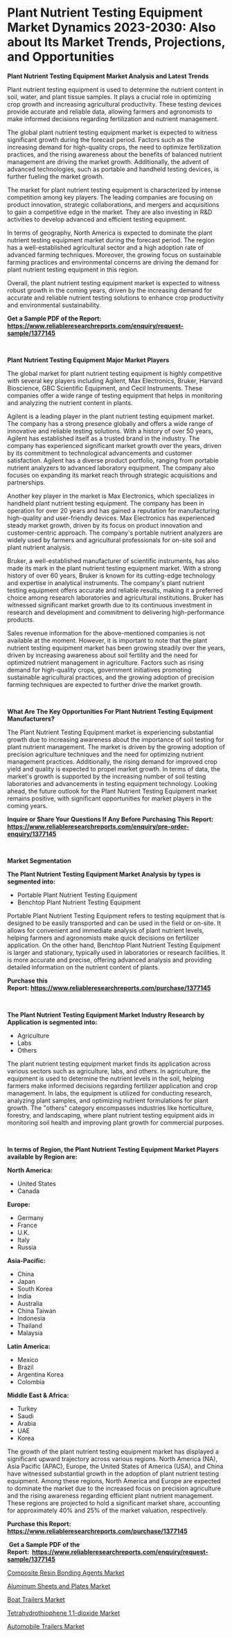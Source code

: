 <p><h1>Plant Nutrient Testing Equipment Market Dynamics 2023-2030: Also about Its Market Trends, Projections, and Opportunities</h1></p><p><strong>Plant Nutrient Testing Equipment Market Analysis and Latest Trends</strong></p>
<p><p>Plant nutrient testing equipment is used to determine the nutrient content in soil, water, and plant tissue samples. It plays a crucial role in optimizing crop growth and increasing agricultural productivity. These testing devices provide accurate and reliable data, allowing farmers and agronomists to make informed decisions regarding fertilization and nutrient management.</p><p>The global plant nutrient testing equipment market is expected to witness significant growth during the forecast period. Factors such as the increasing demand for high-quality crops, the need to optimize fertilization practices, and the rising awareness about the benefits of balanced nutrient management are driving the market growth. Additionally, the advent of advanced technologies, such as portable and handheld testing devices, is further fueling the market growth.</p><p>The market for plant nutrient testing equipment is characterized by intense competition among key players. The leading companies are focusing on product innovation, strategic collaborations, and mergers and acquisitions to gain a competitive edge in the market. They are also investing in R&D activities to develop advanced and efficient testing equipment.</p><p>In terms of geography, North America is expected to dominate the plant nutrient testing equipment market during the forecast period. The region has a well-established agricultural sector and a high adoption rate of advanced farming techniques. Moreover, the growing focus on sustainable farming practices and environmental concerns are driving the demand for plant nutrient testing equipment in this region.</p><p>Overall, the plant nutrient testing equipment market is expected to witness robust growth in the coming years, driven by the increasing demand for accurate and reliable nutrient testing solutions to enhance crop productivity and environmental sustainability.</p></p>
<p><strong>Get a Sample PDF of the Report:&nbsp; <a href="https://www.reliableresearchreports.com/enquiry/request-sample/1377145">https://www.reliableresearchreports.com/enquiry/request-sample/1377145</a></strong></p>
<p>&nbsp;</p>
<p><strong>Plant Nutrient Testing Equipment Major Market Players</strong></p>
<p><p>The global market for plant nutrient testing equipment is highly competitive with several key players including Agilent, Max Electronics, Bruker, Harvard Bioscience, GBC Scientific Equipment, and Cecil Instruments. These companies offer a wide range of testing equipment that helps in monitoring and analyzing the nutrient content in plants.</p><p>Agilent is a leading player in the plant nutrient testing equipment market. The company has a strong presence globally and offers a wide range of innovative and reliable testing solutions. With a history of over 50 years, Agilent has established itself as a trusted brand in the industry. The company has experienced significant market growth over the years, driven by its commitment to technological advancements and customer satisfaction. Agilent has a diverse product portfolio, ranging from portable nutrient analyzers to advanced laboratory equipment. The company also focuses on expanding its market reach through strategic acquisitions and partnerships.</p><p>Another key player in the market is Max Electronics, which specializes in handheld plant nutrient testing equipment. The company has been in operation for over 20 years and has gained a reputation for manufacturing high-quality and user-friendly devices. Max Electronics has experienced steady market growth, driven by its focus on product innovation and customer-centric approach. The company's portable nutrient analyzers are widely used by farmers and agricultural professionals for on-site soil and plant nutrient analysis.</p><p>Bruker, a well-established manufacturer of scientific instruments, has also made its mark in the plant nutrient testing equipment market. With a strong history of over 60 years, Bruker is known for its cutting-edge technology and expertise in analytical instruments. The company's plant nutrient testing equipment offers accurate and reliable results, making it a preferred choice among research laboratories and agricultural institutions. Bruker has witnessed significant market growth due to its continuous investment in research and development and commitment to delivering high-performance products.</p><p>Sales revenue information for the above-mentioned companies is not available at the moment. However, it is important to note that the plant nutrient testing equipment market has been growing steadily over the years, driven by increasing awareness about soil fertility and the need for optimized nutrient management in agriculture. Factors such as rising demand for high-quality crops, government initiatives promoting sustainable agricultural practices, and the growing adoption of precision farming techniques are expected to further drive the market growth.</p></p>
<p>&nbsp;</p>
<p><strong>What Are The Key Opportunities For Plant Nutrient Testing Equipment Manufacturers?</strong></p>
<p><p>The Plant Nutrient Testing Equipment market is experiencing substantial growth due to increasing awareness about the importance of soil testing for plant nutrient management. The market is driven by the growing adoption of precision agriculture techniques and the need for optimizing nutrient management practices. Additionally, the rising demand for improved crop yield and quality is expected to propel market growth. In terms of data, the market's growth is supported by the increasing number of soil testing laboratories and advancements in testing equipment technology. Looking ahead, the future outlook for the Plant Nutrient Testing Equipment market remains positive, with significant opportunities for market players in the coming years.</p></p>
<p><strong>Inquire or Share Your Questions If Any Before Purchasing This Report: <a href="https://www.reliableresearchreports.com/enquiry/pre-order-enquiry/1377145">https://www.reliableresearchreports.com/enquiry/pre-order-enquiry/1377145</a></strong></p>
<p>&nbsp;</p>
<p><strong>Market Segmentation</strong></p>
<p><strong>The Plant Nutrient Testing Equipment Market Analysis by types is segmented into:</strong></p>
<p><ul><li>Portable Plant Nutrient Testing Equipment</li><li>Benchtop Plant Nutrient Testing Equipment</li></ul></p>
<p><p>Portable Plant Nutrient Testing Equipment refers to testing equipment that is designed to be easily transported and can be used in the field or on-site. It allows for convenient and immediate analysis of plant nutrient levels, helping farmers and agronomists make quick decisions on fertilizer application. On the other hand, Benchtop Plant Nutrient Testing Equipment is larger and stationary, typically used in laboratories or research facilities. It is more accurate and precise, offering advanced analysis and providing detailed information on the nutrient content of plants.</p></p>
<p><strong>Purchase this Report:&nbsp;<a href="https://www.reliableresearchreports.com/purchase/1377145">https://www.reliableresearchreports.com/purchase/1377145</a></strong></p>
<p>&nbsp;</p>
<p><strong>The Plant Nutrient Testing Equipment Market Industry Research by Application is segmented into:</strong></p>
<p><ul><li>Agriculture</li><li>Labs</li><li>Others</li></ul></p>
<p><p>The plant nutrient testing equipment market finds its application across various sectors such as agriculture, labs, and others. In agriculture, the equipment is used to determine the nutrient levels in the soil, helping farmers make informed decisions regarding fertilizer application and crop management. In labs, the equipment is utilized for conducting research, analyzing plant samples, and optimizing nutrient formulations for plant growth. The "others" category encompasses industries like horticulture, forestry, and landscaping, where plant nutrient testing equipment aids in monitoring soil health and improving plant growth for commercial purposes.</p></p>
<p>&nbsp;</p>
<p><strong>In terms of Region, the Plant Nutrient Testing Equipment Market Players available by Region are:</strong></p>
<p>
    <p> <strong> North America: </strong>
        <ul>
            <li>United States</li>
            <li>Canada</li>
        </ul>
        </p> 
    <p> <strong> Europe: </strong>
        <ul>
            <li>Germany</li>
            <li>France</li>
            <li>U.K.</li>
            <li>Italy</li>
            <li>Russia</li>
        </ul>
        </p> 
    <p> <strong> Asia-Pacific: </strong>
        <ul>
            <li>China</li>
            <li>Japan</li>
            <li>South Korea</li>
            <li>India</li>
            <li>Australia</li>
            <li>China Taiwan</li>
            <li>Indonesia</li>
            <li>Thailand</li>
            <li>Malaysia</li>
        </ul>
        </p> 
    <p> <strong> Latin America: </strong>
        <ul>
            <li>Mexico</li>
            <li>Brazil</li>
            <li>Argentina Korea</li>
            <li>Colombia</li>
        </ul>
        </p> 
    <p> <strong> Middle East & Africa: </strong>
        <ul>
            <li>Turkey</li>
            <li>Saudi</li>
            <li>Arabia</li>
            <li>UAE</li>
            <li>Korea</li>
        </ul>
    </p>
    </p>
<p><p>The growth of the plant nutrient testing equipment market has displayed a significant upward trajectory across various regions. North America (NA), Asia Pacific (APAC), Europe, the United States of America (USA), and China have witnessed substantial growth in the adoption of plant nutrient testing equipment. Among these regions, North America and Europe are expected to dominate the market due to the increased focus on precision agriculture and the rising awareness regarding efficient plant nutrient management. These regions are projected to hold a significant market share, accounting for approximately 40% and 25% of the market valuation, respectively.</p></p>
<p><strong>Purchase this Report: <a href="https://www.reliableresearchreports.com/purchase/1377145">https://www.reliableresearchreports.com/purchase/1377145</a></strong></p>
<p>&nbsp;<strong>Get a Sample PDF of the Report:&nbsp;&nbsp;<a href="https://www.reliableresearchreports.com/enquiry/request-sample/1377145">https://www.reliableresearchreports.com/enquiry/request-sample/1377145</a></strong></p>
<p><strong></strong></p>
<p><p><a href="https://www.linkedin.com/pulse/composite-resin-bonding-agents-market-challenges-opportunities-bmv1e/">Composite Resin Bonding Agents Market</a></p><p><a href="https://www.linkedin.com/pulse/aluminum-sheets-plates-market-research-report-provides-6lcfe/">Aluminum Sheets and Plates Market</a></p><p><a href="https://medium.com/@albertakoss2023/boat-trailers-nbsp-market-focuses-on-market-share-size-and-projected-forecast-till-2030-0e30f583d59c">Boat Trailers Market</a></p><p><a href="https://www.linkedin.com/pulse/tetrahydrothiophene-11-dioxide-market-insights-players-forecast-awfbe/">Tetrahydrothiophene 1,1-dioxide Market</a></p><p><a href="https://medium.com/@jenniebrown07/automobile-trailers-market-the-key-to-successful-business-strategy-forecast-till-2030-64fdff50579f">Automobile Trailers Market</a></p></p>